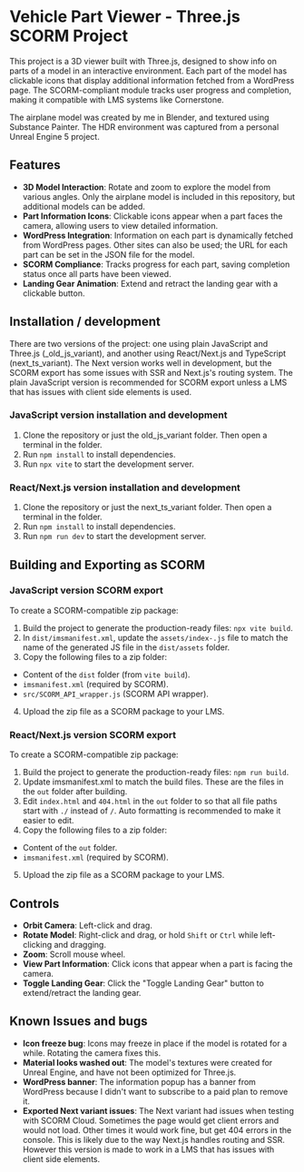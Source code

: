 # Vehicle Part Viewer - Three.js SCORM Project

This project is a 3D viewer built with Three.js, designed to show info on parts of a model in an interactive environment. Each part of the model has clickable icons that display additional information fetched from a WordPress page. The SCORM-compliant module tracks user progress and completion, making it compatible with LMS systems like Cornerstone.

The airplane model was created by me in Blender, and textured using Substance Painter. The HDR environment was captured from a personal Unreal Engine 5 project.

## Features

- **3D Model Interaction**: Rotate and zoom to explore the model from various angles. Only the airplane model is included in this repository, but additional models can be added.
- **Part Information Icons**: Clickable icons appear when a part faces the camera, allowing users to view detailed information.
- **WordPress Integration**: Information on each part is dynamically fetched from WordPress pages. Other sites can also be used; the URL for each part can be set in the JSON file for the model.
- **SCORM Compliance**: Tracks progress for each part, saving completion status once all parts have been viewed.
- **Landing Gear Animation**: Extend and retract the landing gear with a clickable button.

## Installation / development

There are two versions of the project: one using plain JavaScript and Three.js (\_old_js_variant), and another using React/Next.js and TypeScript (next_ts_variant). The Next version works well in development, but the SCORM export has some issues with SSR and Next.js's routing system. The plain JavaScript version is recommended for SCORM export unless a LMS that has issues with client side elements is used.

### JavaScript version installation and development

1. Clone the repository or just the old_js_variant folder. Then open a terminal in the folder.
2. Run `npm install` to install dependencies.
3. Run `npx vite` to start the development server.

### React/Next.js version installation and development

1. Clone the repository or just the next_ts_variant folder. Then open a terminal in the folder.
2. Run `npm install` to install dependencies.
3. Run `npm run dev` to start the development server.

## Building and Exporting as SCORM

### JavaScript version SCORM export

To create a SCORM-compatible zip package:

1. Build the project to generate the production-ready files: `npx vite build`.
2. In `dist/imsmanifest.xml`, update the `assets/index-.js` file to match the name of the generated JS file in the `dist/assets` folder.
3. Copy the following files to a zip folder:

- Content of the `dist` folder (from `vite build`).
- `imsmanifest.xml` (required by SCORM).
- `src/SCORM_API_wrapper.js` (SCORM API wrapper).

4. Upload the zip file as a SCORM package to your LMS.

### React/Next.js version SCORM export

To create a SCORM-compatible zip package:

1. Build the project to generate the production-ready files: `npm run build`.
2. Update imsmanifest.xml to match the build files. These are the files in the `out` folder after building.
3. Edit `index.html` and `404.html` in the `out` folder to so that all file paths start with `./` instead of `/`. Auto formatting is recommended to make it easier to edit.
4. Copy the following files to a zip folder:

- Content of the `out` folder.
- `imsmanifest.xml` (required by SCORM).

5. Upload the zip file as a SCORM package to your LMS.

## Controls

- **Orbit Camera**: Left-click and drag.
- **Rotate Model**: Right-click and drag, or hold `Shift` or `Ctrl` while left-clicking and dragging.
- **Zoom**: Scroll mouse wheel.
- **View Part Information**: Click icons that appear when a part is facing the camera.
- **Toggle Landing Gear**: Click the "Toggle Landing Gear" button to extend/retract the landing gear.

## Known Issues and bugs

- **Icon freeze bug**: Icons may freeze in place if the model is rotated for a while. Rotating the camera fixes this.
- **Material looks washed out**: The model's textures were created for Unreal Engine, and have not been optimized for Three.js.
- **WordPress banner**: The information popup has a banner from WordPress because I didn't want to subscribe to a paid plan to remove it.
- **Exported Next variant issues**: The Next variant had issues when testing with SCORM Cloud. Sometimes the page would get client errors and would not load. Other times it would work fine, but get 404 errors in the console. This is likely due to the way Next.js handles routing and SSR. However this version is made to work in a LMS that has issues with client side elements.
